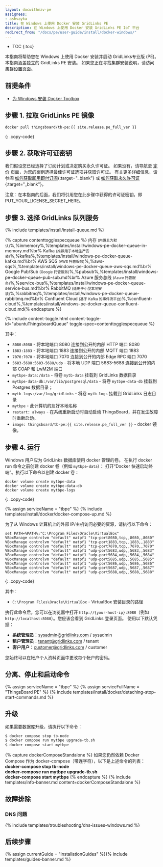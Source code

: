 ```yaml
---
layout: docwithnav-pe
assignees:
- ashvayka
title: 在 Windows 上使用 Docker 安装 GridLinks PE
description: 在 Windows 上使用 Docker 安装 GridLinks PE IoT 平台
redirect_from: "/docs/pe/user-guide/install/docker-windows/"
---
```


* TOC
{:toc}


本指南将帮助您在 Windows 上使用 Docker 安装并启动  GridLinks专业版 (PE)。
本指南涵盖独立的 GridLinks PE 安装。
如果您正在寻找集群安装说明，请访问 [集群设置页面](/docs/user-guide/install/pe/cluster-setup/)。

## 前提条件

- [为 Windows 安装 Docker Toolbox](https://docs.docker.com/toolbox/toolbox_install_windows/)


## 步骤 1. 拉取 GridLinks PE 镜像

```bash
docker pull thingsboard/tb-pe:{{ site.release.pe_full_ver }}
```
{: .copy-code}

## 步骤 2. 获取许可证密钥

我们假设您已经选择了订阅计划或决定购买永久许可证。
如果没有，请导航至 [定价](/pricing/) 页面，为您的案例选择最佳许可证选项并获取许可证。
有关更多详细信息，请参阅 [如何获取即用即付订阅](https://www.youtube.com/watch?v=dK-QDFGxWek){:target="_blank"} 或 [如何获取永久许可证](https://www.youtube.com/watch?v=GPe0lHolWek){:target="_blank"}。

注意：在本指南的后面，我们将引用您在此步骤中获得的许可证密钥，即 PUT_YOUR_LICENSE_SECRET_HERE。

## 步骤 3. 选择 GridLinks 队列服务

{% include templates/install/install-queue.md %}

{% capture contenttogglespecqueue %}
内存 <small>(内置且为默认)</small>%,%inmemory%,%templates/install/windows-pe-docker-queue-in-memory.md%br%
Kafka <small>(推荐用于本地生产安装)</small>%,%kafka%,%templates/install/windows-pe-docker-queue-kafka.md%br%
AWS SQS <small>(AWS 托管服务)</small>%,%aws-sqs%,%templates/install/windows-pe-docker-queue-aws-sqs.md%br%
Google Pub/Sub <small>(Google 托管服务)</small>%,%pubsub%,%templates/install/windows-pe-docker-queue-pub-sub.md%br%
Azure 服务总线 <small>(Azure 托管服务)</small>%,%service-bus%,%templates/install/windows-pe-docker-queue-service-bus.md%br%
RabbitMQ <small>(适用于小型本地安装)</small>%,%rabbitmq%,%templates/install/windows-pe-docker-queue-rabbitmq.md%br%
Confluent Cloud <small>(基于 Kafka 的事件流平台)</small>%,%confluent-cloud%,%templates/install/windows-pe-docker-queue-confluent-cloud.md{% endcapture %}

{% include content-toggle.html content-toggle-id="ubuntuThingsboardQueue" toggle-spec=contenttogglespecqueue %} 

其中：

- `8080:8080` - 将本地端口 8080 连接到公开的内部 HTTP 端口 8080
- `1883:1883` - 将本地端口 1883 连接到公开的内部 MQTT 端口 1883
- `7070:7070` - 将本地端口 7070 连接到公开的内部 Edge RPC 端口 7070
- `5683-5688:5683-5688/udp` - 将本地 UDP 端口 5683-5688 连接到公开的内部 COAP 和 LwM2M 端口
- `mytbpe-data:/data` - 将卷 `mytb-data` 挂载到 GridLinks 数据目录
- `mytbpe-data-db:/var/lib/postgresql/data` - 将卷 `mytbpe-data-db` 挂载到 Postgres 数据目录；
- `mytb-logs:/var/log/gridlinks` - 将卷 `mytb-logs` 挂载到 GridLinks 日志目录
- `mytbpe` - 此计算机的友好本地名称
- `restart: always` - 在系统重新启动时自动启动 ThingsBoard，并在发生故障时重新启动。
- `image: thingsboard/tb-pe:{{ site.release.pe_full_ver }}` - docker 镜像。

## 步骤 4. 运行

Windows 用户应为 GridLinks 数据库使用 docker 管理的卷。
在执行 docker run 命令之前创建 docker 卷（例如 `mytbpe-data`）：
打开“Docker 快速启动终端”。执行以下命令以创建 docker 卷：

``` 
docker volume create mytbpe-data
docker volume create mytbpe-data-db
docker volume create mytbpe-logs
```
{: .copy-code}


{% assign serviceName = "tbpe" %}
{% include templates/install/docker/docker-compose-up.md %}

为了从 Windows 计算机上的外部 IP/主机访问必要的资源，请执行以下命令：

``` 
set PATH=%PATH%;"C:\Program Files\Oracle\VirtualBox"
VBoxManage controlvm "default" natpf1 "tcp-port8080,tcp,,8080,,8080"  
VBoxManage controlvm "default" natpf1 "tcp-port1883,tcp,,1883,,1883"
VBoxManage controlvm "default" natpf1 "tcp-port7070,tcp,,7070,,7070"
VBoxManage controlvm "default" natpf1 "udp-port5683,udp,,5683,,5683"
VBoxManage controlvm "default" natpf1 "udp-port5684,udp,,5684,,5684"
VBoxManage controlvm "default" natpf1 "udp-port5685,udp,,5685,,5685"
VBoxManage controlvm "default" natpf1 "udp-port5686,udp,,5686,,5686"
VBoxManage controlvm "default" natpf1 "udp-port5687,udp,,5687,,5687"
VBoxManage controlvm "default" natpf1 "udp-port5688,udp,,5688,,5688"
```
{: .copy-code}

其中：

- `C:\Program Files\Oracle\VirtualBox` - VirtualBox 安装目录的路径


执行此命令后，您可以在浏览器中打开 `http://{your-host-ip}:8080`（例如 `http://localhost:8080`）。您应该会看到 GridLinks 登录页面。
使用以下默认凭据：

- **系统管理员**：sysadmin@gridlinks.com / sysadmin
- **租户管理员**：tenant@gridlinks.com / tenant
- **客户用户**：customer@gridlinks.com / customer

您始终可以在帐户个人资料页面中更改每个帐户的密码。

## 分离、停止和启动命令

{% assign serviceName = "tbpe" %}
{% assign serviceFullName = "ThingsBoard PE" %}
{% include templates/install/docker/detaching-stop-start-commands.md %}

## 升级

如果需要数据库升级，请执行以下命令：

```bash
$ docker compose stop tb-node
$ docker compose run mytbpe upgrade-tb.sh
$ docker compose start mytbpe
```

{% capture dockerComposeStandalone %}
如果您仍然依赖 Docker Compose 作为 docker-compose（带连字符），以下是上述命令的列表：
<br>**docker-compose stop tb-node**
<br>**docker-compose run mytbpe upgrade-tb.sh**
<br>**docker-compose start mytbpe**
{% endcapture %}
{% include templates/info-banner.md content=dockerComposeStandalone %}

## 故障排除

### DNS 问题

{% include templates/troubleshooting/dns-issues-windows.md %}

## 后续步骤

{% assign currentGuide = "InstallationGuides" %}{% include templates/guides-banner.md %}